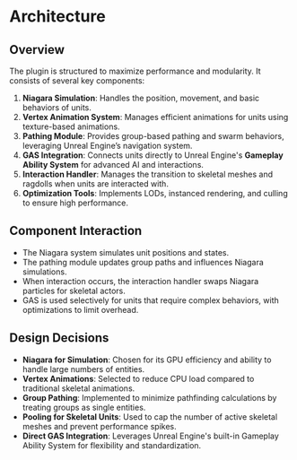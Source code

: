 # Architecture

## Overview
The plugin is structured to maximize performance and modularity. It consists of several key components:

1. **Niagara Simulation**: Handles the position, movement, and basic behaviors of units.
2. **Vertex Animation System**: Manages efficient animations for units using texture-based animations.
3. **Pathing Module**: Provides group-based pathing and swarm behaviors, leveraging Unreal Engine’s navigation system.
4. **GAS Integration**: Connects units directly to Unreal Engine's **Gameplay Ability System** for advanced AI and interactions.
5. **Interaction Handler**: Manages the transition to skeletal meshes and ragdolls when units are interacted with.
6. **Optimization Tools**: Implements LODs, instanced rendering, and culling to ensure high performance.

## Component Interaction
- The Niagara system simulates unit positions and states.
- The pathing module updates group paths and influences Niagara simulations.
- When interaction occurs, the interaction handler swaps Niagara particles for skeletal actors.
- GAS is used selectively for units that require complex behaviors, with optimizations to limit overhead.

## Design Decisions
- **Niagara for Simulation**: Chosen for its GPU efficiency and ability to handle large numbers of entities.
- **Vertex Animations**: Selected to reduce CPU load compared to traditional skeletal animations.
- **Group Pathing**: Implemented to minimize pathfinding calculations by treating groups as single entities.
- **Pooling for Skeletal Units**: Used to cap the number of active skeletal meshes and prevent performance spikes.
- **Direct GAS Integration**: Leverages Unreal Engine's built-in Gameplay Ability System for flexibility and standardization.
